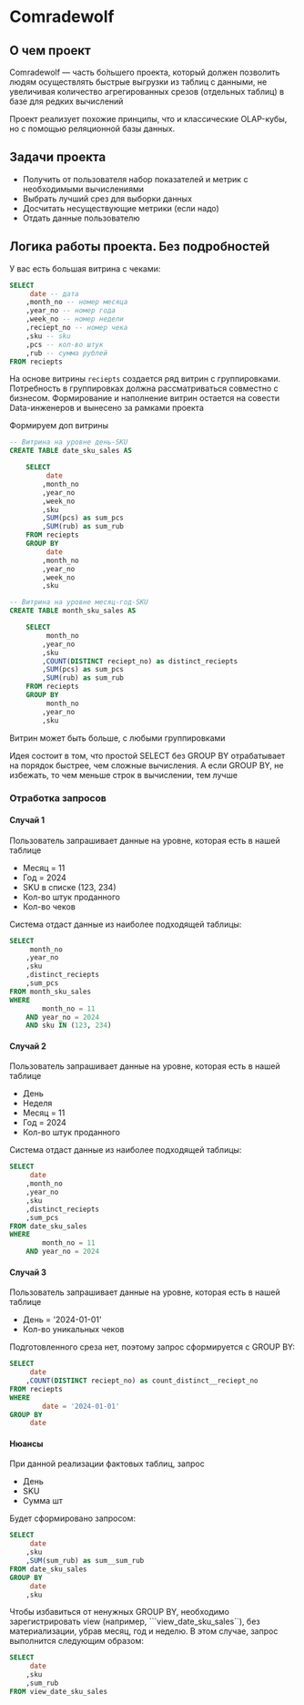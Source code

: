 # Comradewolf
## О чем проект
Comradewolf — часть бо́льшего проекта, который должен позволить людям осуществлять быстрые выгрузки из таблиц 
с данными, не увеличивая количество агрегированных срезов (отдельных таблиц) в базе для редких вычислений

Проект реализует похожие принципы, что и классические OLAP-кубы, но с помощью реляционной базы данных.

## Задачи проекта
- Получить от пользователя набор показателей и метрик с необходимыми вычислениями
- Выбрать лучший срез для выборки данных
- Досчитать несуществующие метрики (если надо)
- Отдать данные пользователю

## Логика работы проекта. Без подробностей
У вас есть большая витрина с чеками:
```SQL
SELECT
     date -- дата
    ,month_no -- номер месяца
    ,year_no -- номер года
    ,week_no -- номер недели
    ,reciept_no -- номер чека
    ,sku -- sku
    ,pcs -- кол-во штук
    ,rub -- сумма рублей
FROM reciepts
```
На основе витрины ```reciepts``` создается ряд витрин с группировками. 
Потребность в группировках должна рассматриваться совместно с бизнесом. 
Формирование и наполнение витрин остается на совести Data-инженеров и вынесено за рамками проекта

Формируем доп витрины

```SQL
-- Витрина на уровне день-SKU
CREATE TABLE date_sku_sales AS

    SELECT
         date
        ,month_no
        ,year_no
        ,week_no
        ,sku
        ,SUM(pcs) as sum_pcs
        ,SUM(rub) as sum_rub
    FROM reciepts
    GROUP BY 
         date
        ,month_no
        ,year_no
        ,week_no
        ,sku
```

```SQL
-- Витрина на уровне месяц-год-SKU
CREATE TABLE month_sku_sales AS

    SELECT
         month_no
        ,year_no
        ,sku
        ,COUNT(DISTINCT reciept_no) as distinct_reciepts
        ,SUM(pcs) as sum_pcs
        ,SUM(rub) as sum_rub
    FROM reciepts
    GROUP BY 
         month_no
        ,year_no
        ,sku
```

Витрин может быть больше, с любыми группировками


Идея состоит в том, что простой SELECT без GROUP BY отрабатывает на порядок быстрее, чем сложные вычисления. 
А если GROUP BY, не избежать, то чем меньше строк в вычислении, тем лучше

### Отработка запросов
#### Случай 1
Пользователь запрашивает данные на уровне, которая есть в нашей таблице
- Месяц = 11
- Год = 2024
- SKU в списке (123, 234)
- Кол-во штук проданного
- Кол-во чеков

Система отдаст данные из наиболее подходящей таблицы:
```SQL
SELECT
     month_no
    ,year_no
    ,sku
    ,distinct_reciepts
    ,sum_pcs
FROM month_sku_sales
WHERE 
        month_no = 11
    AND year_no = 2024
    AND sku IN (123, 234)
```

#### Случай 2
Пользователь запрашивает данные на уровне, которая есть в нашей таблице
- День
- Неделя
- Месяц = 11
- Год = 2024
- Кол-во штук проданного

Система отдаст данные из наиболее подходящей таблицы:
```SQL
SELECT
     date
    ,month_no
    ,year_no
    ,sku
    ,distinct_reciepts
    ,sum_pcs
FROM date_sku_sales
WHERE 
        month_no = 11
    AND year_no = 2024
```

#### Случай 3
Пользователь запрашивает данные на уровне, которая есть в нашей таблице
- День = '2024-01-01'
- Кол-во уникальных чеков

Подготовленного среза нет, поэтому запрос сформируется с GROUP BY:
```SQL
SELECT
     date
    ,COUNT(DISTINCT reciept_no) as count_distinct__reciept_no
FROM reciepts
WHERE 
        date = '2024-01-01'
GROUP BY
     date
```

#### Нюансы
При данной реализации фактовых таблиц, запрос
- День
- SKU
- Сумма шт

Будет сформировано запросом:
```SQL
SELECT
     date
    ,sku
    ,SUM(sum_rub) as sum__sum_rub
FROM date_sku_sales
GROUP BY 
     date
    ,sku
```

Чтобы избавиться от ненужных GROUP BY, необходимо зарегистрировать view (например, ```view_date_sku_sales``), без материализации, убрав месяц, год и неделю. 
В этом случае, запрос выполнится следующим образом:

```SQL
SELECT 
     date
    ,sku
    ,sum_rub
FROM view_date_sku_sales
```
